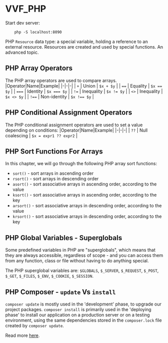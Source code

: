 # VVF_PHP

Start dev server:

```
    php -S localhost:8090
```

PHP `Resource` data type: a special variable, holding a reference to an external resource. Resources are created and used by special functions. An advanced topic.

## PHP Array Operators

The PHP array operators are used to compare arrays.
|Operator|Name|Example|
|-|-|-|
| `+` | Union | `$x + $y` |
| `==` | Equality | `$x == $y` |
| `===` | Identity | `$x === $y` |
| `!=` | Inequality | `$x != $y` |
| `<>` | Inequality | `$x <> $y` |
| `!==` | Non-identity | `$x !== $y` |

## PHP Conditional Assignment Operators

The PHP conditional assignment operators are used to set a value depending on conditions:
|Operator|Name|Example|
|-|-|-|
| `??` | Null coalescing | `$x = expr1 ?? expr2` |

## PHP Sort Functions For Arrays

In this chapter, we will go through the following PHP array sort functions:

-   `sort()` - sort arrays in ascending order
-   `rsort()` - sort arrays in descending order
-   `asort()` - sort associative arrays in ascending order, according to the value
-   `ksort()` - sort associative arrays in ascending order, according to the key
-   `arsort()` - sort associative arrays in descending order, according to the value
-   `krsort()` - sort associative arrays in descending order, according to the key

## PHP Global Variables - Superglobals

Some predefined variables in PHP are "superglobals", which means that they are always accessible, regardless of scope - and you can access them from any function, class or file without having to do anything special.

The PHP superglobal variables are: `$GLOBALS`, `$_SERVER`, `$_REQUEST`, `$_POST`, `$_GET`, `$_FILES`, `$_ENV`, `$_COOKIE`, `$_SESSION`.

## PHP Composer - `update` Vs `install`

`composer update` is mostly used in the 'development' phase, to upgrade our project packages. `composer install` is primarily used in the 'deploying phase' to install our application on a production server or on a testing environment, using the same dependencies stored in the `composer.lock` file created by `composer update`.

Read more [here](https://riptutorial.com/php/example/7331/difference-between--composer-install--and--composer-update-).
